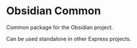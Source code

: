 # Obsidian Common

Common package for the Obsidian project.

Can be used standalone in other Express projects.
